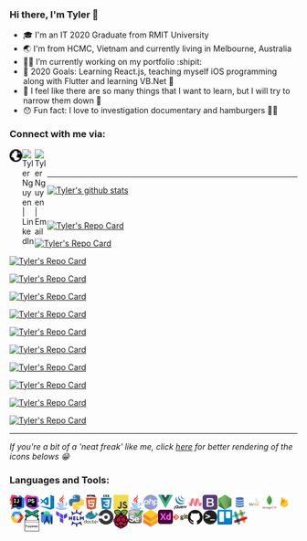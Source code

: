 ### Hi there, I'm Tyler 👋

- 🎓 I'm an IT 2020 Graduate from RMIT University
- 🌏 I'm from HCMC, Vietnam and currently living in Melbourne, Australia
- 👨‍💻 I’m currently working on my portfolio :shipit:
- 🥅 2020 Goals: Learning React.js, teaching myself iOS programming along with Flutter and learning VB.Net 🚀
- 🌱 I feel like there are so many things that I want to learn, but I will try to narrow them down 🤣
- 😯 Fun fact: I love to investigation documentary and hamburgers 🔦🍔

### Connect with me via:

[<img align="left" alt="tylernnguyen.space" width="22px" src="https://raw.githubusercontent.com/iconic/open-iconic/master/svg/globe.svg" />][website]
[<img align="left" alt="Tyler Nguyen | LinkedIn" width="22px" src="https://cdn.jsdelivr.net/npm/simple-icons@v3/icons/linkedin.svg" />][linkedin]
[<img align="left" alt="Tyler Nguyen | Email" width="22px" src="https://cdn.jsdelivr.net/npm/simple-icons@v3/icons/mail-dot-ru.svg" />][email]

<br />
<br />

---

[![Tyler's github stats](https://github-readme-stats.vercel.app/api?username=tylernnguyen5&count_private=true&show_icons=true&theme=radical&hide=stars)](https://github.com/anuraghazra/github-readme-stats)

<br />

[![Tyler's Repo Card](https://github-readme-stats.vercel.app/api/pin/?username=tylernnguyen5&repo=news-archiver-vue&theme=cobalt)](https://github.com/tylernnguyen5/news-archiver-vue)

[![Tyler's Repo Card](https://github-readme-stats.vercel.app/api/pin/?username=tylernnguyen5&repo=craigslist-scraper&theme=cobalt)](https://github.com/tylernnguyen5/craigslist-scraper)

[![Tyler's Repo Card](https://github-readme-stats.vercel.app/api/pin/?username=tylernnguyen5&repo=movie-night-planner&theme=cobalt)](https://github.com/tylernnguyen5/movie-night-planner)

[![Tyler's Repo Card](https://github-readme-stats.vercel.app/api/pin/?username=tylernnguyen5&repo=chat-app&theme=cobalt)](https://github.com/tylernnguyen5/chat-app)

[![Tyler's Repo Card](https://github-readme-stats.vercel.app/api/pin/?username=tylernnguyen5&repo=recipes-smoothies-app&theme=cobalt)](https://github.com/tylernnguyen5/recipes-smoothies-app)

[![Tyler's Repo Card](https://github-readme-stats.vercel.app/api/pin/?username=tylernnguyen5&repo=SDO-Assignment-3&theme=cobalt)](https://github.com/tylernnguyen5/SDO-Assignment-3)

[![Tyler's Repo Card](https://github-readme-stats.vercel.app/api/pin/?username=tylernnguyen5&repo=geo-app&theme=cobalt)](https://github.com/tylernnguyen5/geo-app)

[![Tyler's Repo Card](https://github-readme-stats.vercel.app/api/pin/?username=tylernnguyen5&repo=IoT-Assignment3&theme=cobalt)](https://github.com/tylernnguyen5/IoT-Assignment3)

[![Tyler's Repo Card](https://github-readme-stats.vercel.app/api/pin/?username=tylernnguyen5&repo=facebook-lite&theme=cobalt)](https://github.com/tylernnguyen5/facebook-lite)

[![Tyler's Repo Card](https://github-readme-stats.vercel.app/api/pin/?username=tylernnguyen5&repo=programming-project-vroom&theme=cobalt)](https://github.com/tylernnguyen5/programming-project-vroom)

[![Tyler's Repo Card](https://github-readme-stats.vercel.app/api/pin/?username=tylernnguyen5&repo=WebProgramming&theme=cobalt)](https://github.com/tylernnguyen5/WebProgramming)

[![Tyler's Repo Card](https://github-readme-stats.vercel.app/api/pin/?username=tylernnguyen5&repo=SDO-Assignment-2&theme=cobalt)](https://github.com/tylernnguyen5/SDO-Assignment-2)

---

*If you're a bit of a 'neat freak' like me, click [here](https://github.com/tylernnguyen5/tylernnguyen5) for better rendering of the icons belows :grin:*

### Languages and Tools:

<img align="left" alt="IntelliJ" width="26px" src="./asset/icons/intellij.svg" />
<img align="left" alt="PHPStorm" width="26px" src="./asset/icons/phpstorm.svg" />
<img align="left" alt="Visual Studio Code" width="26px" src="https://raw.githubusercontent.com/github/explore/80688e429a7d4ef2fca1e82350fe8e3517d3494d/topics/visual-studio-code/visual-studio-code.png" />
<img align="left" alt="Java" width="26px" src="./asset/icons/java.svg" />
<img align="left" alt="Python" width="26px" src="./asset/icons/python.svg" />
<img align="left" alt="HTML5" width="26px" src="https://raw.githubusercontent.com/github/explore/80688e429a7d4ef2fca1e82350fe8e3517d3494d/topics/html/html.png" />
<img align="left" alt="CSS3" width="26px" src="https://raw.githubusercontent.com/github/explore/80688e429a7d4ef2fca1e82350fe8e3517d3494d/topics/css/css.png" />
<img align="left" alt="JavaScript" width="26px" src="https://raw.githubusercontent.com/github/explore/80688e429a7d4ef2fca1e82350fe8e3517d3494d/topics/javascript/javascript.png" />
<img align="left" alt="Java" width="26px" src="./asset/icons/java.svg" />
<img align="left" alt="PHP" width="26px" src="./asset/icons/php.svg" />
<img align="left" alt="Vue" width="26px" src="./asset/icons/vue-dot-js.svg" />
<img align="left" alt="jQuery" width="26px" src="./asset/icons/jquery.svg" />
<img align="left" alt="Materialize" width="26px" src="./asset/icons/materializecss.svg" />
<img align="left" alt="Bootstrap" width="26px" src="./asset/icons/bootstrap.svg" />
<img align="left" alt="Node.js" width="26px" src="https://raw.githubusercontent.com/github/explore/80688e429a7d4ef2fca1e82350fe8e3517d3494d/topics/nodejs/nodejs.png" />
<img align="left" alt="SQL" width="26px" src="https://raw.githubusercontent.com/github/explore/80688e429a7d4ef2fca1e82350fe8e3517d3494d/topics/sql/sql.png" />
<img align="left" alt="MySQL" width="26px" src="https://raw.githubusercontent.com/github/explore/80688e429a7d4ef2fca1e82350fe8e3517d3494d/topics/mysql/mysql.png" />
<img align="left" alt="MongoDB" width="26px" src="./asset/icons/mongo-db.svg" />
<img align="left" alt="Firebase" width="26px" src="./asset/icons/firebase.svg" />
<img align="left" alt="Google Cloud Platform" width="26px" src="./asset/icons/google-cloud.svg" />
<img align="left" alt="Puppeteer" width="26px" src="./asset/icons/pptrdev.svg" />
<img align="left" alt="Android Studio" width="26px" src="./asset/icons/android-studio.svg" />
<br>
<img align="left" alt="Terraform" width="26px" src="./asset/icons/terraform.svg" />
<img align="left" alt="HELM" width="26px" src="./asset/icons/helm.svg" />
<img align="left" alt="Docker" width="26px" src="./asset/icons/docker.svg" />
<img align="left" alt="Circle CI" width="26px" src="./asset/icons/circle-ci.svg" />
<img align="left" alt="Raspberry Pi" width="26px" src="./asset/icons/raspberry-pi.svg" />
<img align="left" alt="Selenium" width="26px" src="./asset/icons/selenium.svg" />
<img align="left" alt="Spira Test" width="26px" src="./asset/icons/spira-test.svg" />
<img align="left" alt="Adobe XD" width="26px" src="./asset/icons/adobe-xd.svg" />
<img align="left" alt="Git" width="26px" src="https://raw.githubusercontent.com/github/explore/80688e429a7d4ef2fca1e82350fe8e3517d3494d/topics/git/git.png" />
<img align="left" alt="GitHub" width="26px" src="https://raw.githubusercontent.com/github/explore/78df643247d429f6cc873026c0622819ad797942/topics/github/github.png" />
<img align="left" alt="Terminal" width="26px" src="https://raw.githubusercontent.com/github/explore/80688e429a7d4ef2fca1e82350fe8e3517d3494d/topics/terminal/terminal.png" />
<img align="left" alt="Trello" width="26px" src="./asset/icons/trello.svg" />
<img align="left" alt="Slack" width="26px" src="./asset/icons/slack.svg" />



[website]: tylernnguyen.space
[linkedin]: https://www.linkedin.com/in/tyler-nguyen-484721151/
[email]: tyler.nnnguyen5@gmail.com

